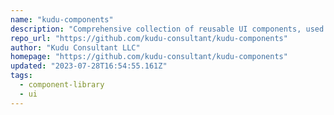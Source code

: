 ```yaml
---
name: "kudu-components"
description: "Comprehensive collection of reusable UI components, used across all products developed by Kudu."
repo_url: "https://github.com/kudu-consultant/kudu-components"
author: "Kudu Consultant LLC"
homepage: "https://github.com/kudu-consultant/kudu-components"
updated: "2023-07-28T16:54:55.161Z"
tags: 
  - component-library
  - ui
---
```

